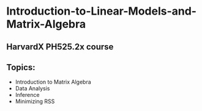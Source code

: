 # Introduction-to-Linear-Models-and-Matrix-Algebra
## HarvardX PH525.2x course 


## Topics:
* Introduction to Matrix Algebra
* Data Analysis
* Inference
* Minimizing RSS
